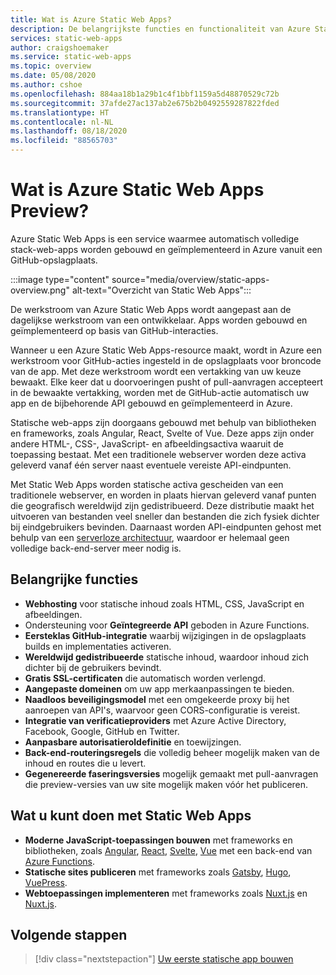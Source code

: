 ```yaml
---
title: Wat is Azure Static Web Apps?
description: De belangrijkste functies en functionaliteit van Azure Static Web Apps.
services: static-web-apps
author: craigshoemaker
ms.service: static-web-apps
ms.topic: overview
ms.date: 05/08/2020
ms.author: cshoe
ms.openlocfilehash: 884aa18b1a29b1c4f1bbf1159a5d48870529c72b
ms.sourcegitcommit: 37afde27ac137ab2e675b2b0492559287822fded
ms.translationtype: HT
ms.contentlocale: nl-NL
ms.lasthandoff: 08/18/2020
ms.locfileid: "88565703"
---
```

# <a name="what-is-azure-static-web-apps-preview"></a>Wat is Azure Static Web Apps Preview?

Azure Static Web Apps is een service waarmee automatisch volledige stack-web-apps worden gebouwd en geïmplementeerd in Azure vanuit een GitHub-opslagplaats.

:::image type="content" source="media/overview/static-apps-overview.png" alt-text="Overzicht van Static Web Apps":::

De werkstroom van Azure Static Web Apps wordt aangepast aan de dagelijkse werkstroom van een ontwikkelaar. Apps worden gebouwd en geïmplementeerd op basis van GitHub-interacties.

Wanneer u een Azure Static Web Apps-resource maakt, wordt in Azure een werkstroom voor GitHub-acties ingesteld in de opslagplaats voor broncode van de app. Met deze werkstroom wordt een vertakking van uw keuze bewaakt. Elke keer dat u doorvoeringen pusht of pull-aanvragen accepteert in de bewaakte vertakking, worden met de GitHub-actie automatisch uw app en de bijbehorende API gebouwd en geïmplementeerd in Azure.

Statische web-apps zijn doorgaans gebouwd met behulp van bibliotheken en frameworks, zoals Angular, React, Svelte of Vue. Deze apps zijn onder andere HTML-, CSS-, JavaScript- en afbeeldingsactiva waaruit de toepassing bestaat. Met een traditionele webserver worden deze activa geleverd vanaf één server naast eventuele vereiste API-eindpunten.

Met Static Web Apps worden statische activa gescheiden van een traditionele webserver, en worden in plaats hiervan geleverd vanaf punten die geografisch wereldwijd zijn gedistribueerd. Deze distributie maakt het uitvoeren van bestanden veel sneller dan bestanden die zich fysiek dichter bij eindgebruikers bevinden. Daarnaast worden API-eindpunten gehost met behulp van een [serverloze architectuur](../azure-functions/functions-overview.md), waardoor er helemaal geen volledige back-end-server meer nodig is.

## <a name="key-features"></a>Belangrijke functies

- **Webhosting** voor statische inhoud zoals HTML, CSS, JavaScript en afbeeldingen.
- Ondersteuning voor **Geïntegreerde API** geboden in Azure Functions.
- **Eersteklas GitHub-integratie** waarbij wijzigingen in de opslagplaats builds en implementaties activeren.
- **Wereldwijd gedistribueerde** statische inhoud, waardoor inhoud zich dichter bij de gebruikers bevindt.
- **Gratis SSL-certificaten** die automatisch worden verlengd.
- **Aangepaste domeinen** om uw app merkaanpassingen te bieden.
- **Naadloos beveiligingsmodel** met een omgekeerde proxy bij het aanroepen van API's, waarvoor geen CORS-configuratie is vereist.
- **Integratie van verificatieproviders** met Azure Active Directory, Facebook, Google, GitHub en Twitter.
- **Aanpasbare autorisatieroldefinitie** en toewijzingen.
- **Back-end-routeringsregels** die volledig beheer mogelijk maken van de inhoud en routes die u levert.
- **Gegenereerde faseringsversies** mogelijk gemaakt met pull-aanvragen die preview-versies van uw site mogelijk maken vóór het publiceren.

## <a name="what-you-can-do-with-static-web-apps"></a>Wat u kunt doen met Static Web Apps

- **Moderne JavaScript-toepassingen bouwen** met frameworks en bibliotheken, zoals [Angular](getting-started.md?tabs=angular), [React](getting-started.md?tabs=react), [Svelte](https://docs.microsoft.com/learn/modules/publish-app-service-static-web-app-api/), [Vue](getting-started.md?tabs=react) met een back-end van [Azure Functions](apis.md).
- **Statische sites publiceren** met frameworks zoals [Gatsby](publish-gatsby.md), [Hugo](publish-hugo.md), [VuePress](publish-vuepress.md).
- **Webtoepassingen implementeren** met frameworks zoals [Nuxt.js](deploy-nextjs.md) en [Nuxt.js](deploy-nuxtjs.md).

## <a name="next-steps"></a>Volgende stappen

> [!div class="nextstepaction"]
> [Uw eerste statische app bouwen](getting-started.md)
